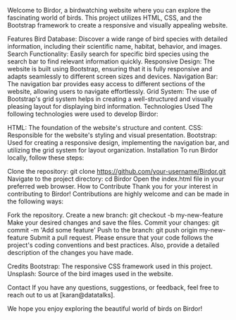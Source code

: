 
Welcome to Birdor, a birdwatching website where you can explore the fascinating world of birds. This project utilizes HTML, CSS, and the Bootstrap framework to create a responsive and visually appealing website.

Features
Bird Database: Discover a wide range of bird species with detailed information, including their scientific name, habitat, behavior, and images.
Search Functionality: Easily search for specific bird species using the search bar to find relevant information quickly.
Responsive Design: The website is built using Bootstrap, ensuring that it is fully responsive and adapts seamlessly to different screen sizes and devices.
Navigation Bar: The navigation bar provides easy access to different sections of the website, allowing users to navigate effortlessly.
Grid System: The use of Bootstrap's grid system helps in creating a well-structured and visually pleasing layout for displaying bird information.
Technologies Used
The following technologies were used to develop Birdor:

HTML: The foundation of the website's structure and content.
CSS: Responsible for the website's styling and visual presentation.
Bootstrap: Used for creating a responsive design, implementing the navigation bar, and utilizing the grid system for layout organization.
Installation
To run Birdor locally, follow these steps:

Clone the repository: git clone https://github.com/your-username/Birdor.git
Navigate to the project directory: cd Birdor
Open the index.html file in your preferred web browser.
How to Contribute
Thank you for your interest in contributing to Birdor! Contributions are highly welcome and can be made in the following ways:

Fork the repository.
Create a new branch: git checkout -b my-new-feature
Make your desired changes and save the files.
Commit your changes: git commit -m 'Add some feature'
Push to the branch: git push origin my-new-feature
Submit a pull request.
Please ensure that your code follows the project's coding conventions and best practices. Also, provide a detailed description of the changes you have made.

Credits
Bootstrap: The responsive CSS framework used in this project.
Unsplash: Source of the bird images used in the website.

Contact
If you have any questions, suggestions, or feedback, feel free to reach out to us at [karan@datatalks].

We hope you enjoy exploring the beautiful world of birds on Birdor!
